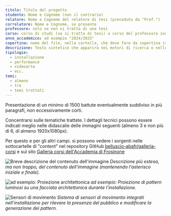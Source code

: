 ```yaml
---
titolo: Titolo del progetto
studente: Nome e Cognome (non il contrario)
relatore: Nome e Cognome del relatore di tesi (preceduto da "Prof.")
correlatore: Nome e Cognome, se presente
professore: solo se non si tratta di una tesi
corso: corso di studi (se si tratta di tesi) o corso del professore indicato
anno_accademico: ad esempio "2024/2025"
copertina: nome del file, nella cartella, che deve fare da copertina (min 1920x1080 px)
descrizione: Testo sintetico che apparirà nei motori di ricerca o nelle anteprime dei social (fra 70 e 160 battute, lettere e spazi)
tipologie:
  - installazione
  - performance
  - videoarte
  - ecc.
temi:
  - almeno 
  - tre
  - temi trattati
---
```



Presentazione di un minimo di 1500 battute eventualmente suddiviso in più paragrafi, non eccessivamente corti.

Concentrarsi sulle tematiche trattate. I dettagli tecnici possono essere indicati meglio nelle didascalie delle immagini seguenti (almeno 3 e non più di 6, di almeno 1920x1080px).

Per questo e per gli altri campi. si possono vedere i sorgenti nelle sottocartelle di "content" nel repository GitHub [belluscio-abafr/galleria-corsi](https://github.com/belluscio-abafr/galleria-corsi) e sul sito [Galleria corsi dell'Accademia di Frosinone](https://belluscio-abafr.github.io/galleria-corsi/)


![Breve descrizione del contenuto dell'immagine](nome-del-file-nella-cartella.jpg)
*Descrizione più estesa, ma non troppo, del contenuto dell'immagine (mantenendo l'asterisco iniziale e finale).*

![ad esempio: Proiezione architettonica](img-2.jpg)
*ad esempio: Proiezione di pattern luminosi su una facciata architettonica durante l'installazione.*

![Sensori di movimento](img-3.jpg)
*Sistema di sensori di movimento integrati nell'installazione per rilevare la presenza del pubblico e modificare la generazione dei pattern.*


